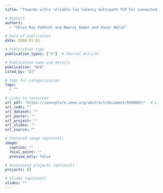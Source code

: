 ```yaml
---
title: "Towards ultra reliable low latency multipath TCP for connected autonomous vehicles"

# Authors
authors:
  - "Shiva Raj Pokhrel and Neeraj Kumar and Anwar Walid"

# Date of publication
date: 2000-01-01

# Publication type
publication_types: ["2"]  # Journal Article

# Publication name and details
publication: "N/A"
cited_by: "27"

# Tags for categorization
tags:
  - ""

# Links to resources
url_pdf: "https://ieeexplore.ieee.org/abstract/document/9468697/"  # Link to the resource
url_code: ""
url_dataset: ""
url_poster: ""
url_project: ""
url_slides: ""
url_source: ""

# Featured image (optional)
image:
  caption: ""
  focal_point: ""
  preview_only: false

# Associated projects (optional)
projects: []

# Slides (optional)
slides: ""
---
```

